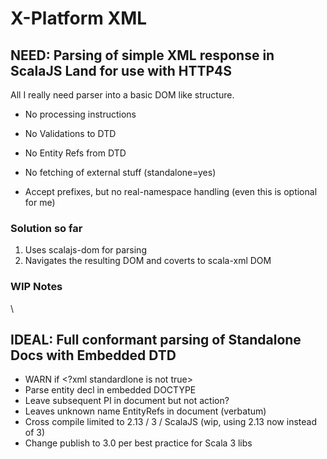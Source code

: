 # X-Platform XML

## NEED: Parsing of simple XML response in ScalaJS Land for use with HTTP4S


All I really need parser into a basic DOM like structure.

- No processing instructions
- No Validations to DTD
- No Entity Refs from DTD

- No fetching of external stuff (standalone=yes)
- Accept prefixes, but no real-namespace handling (even this is optional for me)

### Solution so far
1. Uses scalajs-dom for parsing
2. Navigates the resulting DOM and coverts to scala-xml DOM

### WIP Notes
\
## IDEAL: Full conformant parsing of Standalone Docs with Embedded DTD

- WARN if <?xml standardlone is not true>
- Parse entity decl in embedded DOCTYPE
- Leave subsequent PI in document but not action?
- Leaves unknown name EntityRefs in document (verbatum)
- Cross compile limited to 2.13 / 3 / ScalaJS (wip, using 2.13 now instead of 3)
- Change publish to 3.0 per best practice for Scala 3 libs
